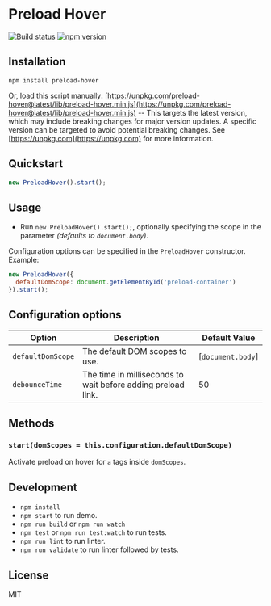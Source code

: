 # Preload Hover

[![Build status](TODO)](https://ci.appveyor.com/project/RimDev/preload-hover) [![npm version](https://img.shields.io/npm/v/preload-hover.svg)](https://www.npmjs.com/package/preload-hover)

## Installation

```
npm install preload-hover
```

Or, load this script manually: [https://unpkg.com/preload-hover@latest/lib/preload-hover.min.js](https://unpkg.com/preload-hover@latest/lib/preload-hover.min.js) -- This targets the latest version, which may include breaking changes for major version updates. A specific version can be targeted to avoid potential breaking changes. See [https://unpkg.com](https://unpkg.com) for more information.

## Quickstart

```javascript
new PreloadHover().start();
```

## Usage

- Run `new PreloadHover().start();`, optionally specifying the scope in the parameter *(defaults to `document.body`)*.

Configuration options can be specified in the `PreloadHover` constructor. Example:

```javascript
new PreloadHover({
  defaultDomScope: document.getElementById('preload-container')
}).start();
```

## Configuration options

| Option                | Description                                                               | Default Value |
| --------------------- | ------------------------------------------------------------------------- | ------------- |
| `defaultDomScope`     | The default DOM scopes to use.                                            | [`document.body`] |
| `debounceTime`        | The time in milliseconds to wait before adding preload link.              | 50 |

## Methods

### `start(domScopes = this.configuration.defaultDomScope)`

Activate preload on hover for `a` tags inside `domScopes`.

## Development

- `npm install`
- `npm start` to run demo.
- `npm run build` or `npm run watch`
- `npm test` or `npm run test:watch` to run tests.
- `npm run lint` to run linter.
- `npm run validate` to run linter followed by tests.

## License

MIT
